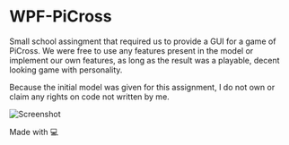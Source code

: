 # WPF-PiCross

Small school assingment that required us to provide a GUI for a game of PiCross. We were free to use any features present in the model or implement our own features, as long as the result was a playable, decent looking game with personality. 

Because the initial model was given for this assignment, I do not own or claim any rights on code not written by me.

![Screenshot](https://i.imgur.com/3DKLtWM.png)
 

Made with 💻